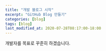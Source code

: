 ```yaml
---
title: "개발 블로그 시작"
excerpt: "GitHub Blog 만들기"
categories: [blog]
tags: [blog]
last_modified_at: 2020-07-28T08:17:00-18:00
---
```


개발자를 목표로 꾸준히 하겠습니다.  

